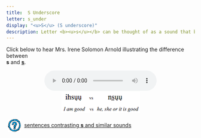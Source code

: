 ```yaml
---
title:  S Underscore
letter: s_under
display: "<u>S</u> (S underscore)"
description: Letter <b><u>s</u></b> can be thought of as a sound that begins as Tanacross <b>s</b> and ends as Tanacross <b>z</b>. This sound occurs only at the start of a syllable.
---
```



Click below to hear Mrs. Irene Solomon Arnold illustrating the difference between <br><b>s</b> and <b><u>s</u></b>.


<center>
<audio controls src="/assets/audio/s_s_under_comp.mp3" type="audio/mpeg">Your browser does not support the audio element.</audio><br/>
<img src="/assets/gif/s_s_under_comp.gif" border="0">
</center>

<p>
<img src="/assets/images/question.png" width="34" height="34" hspace="5" align="absmiddle"> <a href="../alveolar_comp/sib1_sent/sib1_sent.html"> sentences contrasting <b><u>s</u></b> and similar sounds</a><br />
</p>

						